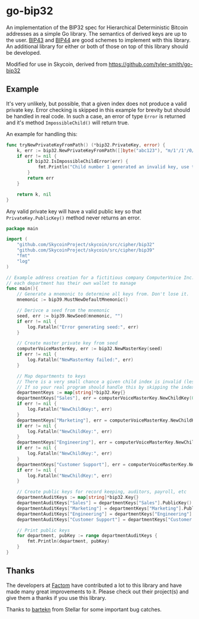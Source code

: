 # go-bip32

An implementation of the BIP32 spec for Hierarchical Deterministic Bitcoin addresses as a simple Go library. The semantics of derived keys are up to the user.
[BIP43](https://github.com/bitcoin/bips/blob/master/bip-0043.mediawiki) and [BIP44](https://github.com/bitcoin/bips/blob/master/bip-0044.mediawiki) are good schemes to implement with this library.
An additional library for either or both of those on top of this library should be developed.

Modified for use in Skycoin, derived from https://github.com/tyler-smith/go-bip32

## Example

It's very unlikely, but possible, that a given index does not produce a valid
private key. Error checking is skipped in this example for brevity but should be
handled in real code. In such a case, an error of type  `Error` is returned and it's
method `ImpossibleChild()` will return true.

An example for handling this:

```go
func tryNewPrivateKeyFromPath() (*bip32.PrivateKey, error) {
	k, err := bip32.NewPrivateKeyFromPath([]byte("abc123"), "m/1'/1'/0/1")
	if err != nil {
		if bip32.IsImpossibleChildError(err) {
			fmt.Println("Child number 1 generated an invalid key, use the next child number")
		}
		return err
	}

	return k, nil
}
```

Any valid private key will have a valid public key so that `PrivateKey.PublicKey()`
method never returns an error.

```go
package main

import (
	"github.com/SkycoinProject/skycoin/src/cipher/bip32"
	"github.com/SkycoinProject/skycoin/src/cipher/bip39"
	"fmt"
	"log"
)

// Example address creation for a fictitious company ComputerVoice Inc. where
// each department has their own wallet to manage
func main(){
	// Generate a mnemonic to determine all keys from. Don't lose it.
	mnemonic := bip39.MustNewDefaultMnemonic()

	// Derivce a seed from the mnemonic
	seed, err := bip39.NewSeed(mnemonic, "")
	if err != nil {
		log.Fatalln("Error generating seed:", err)
	}

	// Create master private key from seed
	computerVoiceMasterKey, err := bip32.NewMasterKey(seed)
	if err != nil {
		log.Fatalln("NewMasterKey failed:", err)
	}

	// Map departments to keys
	// There is a very small chance a given child index is invalid (less than 1 in 2^127)
	// If so your real program should handle this by skipping the index
	departmentKeys := map[string]*bip32.Key{}
	departmentKeys["Sales"], err = computerVoiceMasterKey.NewChildKey(0)
	if err != nil {
		log.Fatalln("NewChildKey:", err)
	}
	departmentKeys["Marketing"], err = computerVoiceMasterKey.NewChildKey(1)
	if err != nil {
		log.Fatalln("NewChildKey:", err)
	}
	departmentKeys["Engineering"], err = computerVoiceMasterKey.NewChildKey(2)
	if err != nil {
		log.Fatalln("NewChildKey:", err)
	}
	departmentKeys["Customer Support"], err = computerVoiceMasterKey.NewChildKey(3)
	if err != nil {
		log.Fatalln("NewChildKey:", err)
	}

	// Create public keys for record keeping, auditors, payroll, etc
	departmentAuditKeys := map[string]*bip32.Key{}
	departmentAuditKeys["Sales"] = departmentKeys["Sales"].PublicKey()
	departmentAuditKeys["Marketing"] = departmentKeys["Marketing"].PublicKey()
	departmentAuditKeys["Engineering"] = departmentKeys["Engineering"].PublicKey()
	departmentAuditKeys["Customer Support"] = departmentKeys["Customer Support"].PublicKey()

	// Print public keys
	for department, pubKey := range departmentAuditKeys {
		fmt.Println(department, pubKey)
	}
}
```

## Thanks

The developers at [Factom](https://www.factom.com/) have contributed a lot to this library and have made many great improvements to it. Please check out their project(s) and give them a thanks if you use this library.

Thanks to [bartekn](https://github.com/bartekn) from Stellar for some important bug catches.
